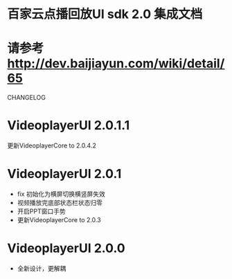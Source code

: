 # 百家云点播回放UI sdk 2.0 集成文档
请参考 http://dev.baijiayun.com/wiki/detail/65
=============
CHANGELOG 

VideoplayerUI 2.0.1.1
==============
更新VideoplayerCore to 2.0.4.2

VideoplayerUI 2.0.1
==============
- fix 初始化为横屏切换横竖屏失效
- 视频播放完底部状态栏状态归零
- 开启PPT窗口手势
- 更新VideoplayerCore to 2.0.3

VideoplayerUI 2.0.0
==============
- 全新设计，更解耦